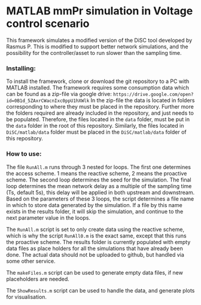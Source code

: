# MATLAB mmPr simulation in Voltage control scenario

This framework simulates a modified version of the DiSC tool developed by Rasmus P. This is modified to support better network simulations, and the possibility for the controller/asset to run slower than the sampling time.

### Installing:
To install the framework, clone or download the git repository to a PC with MATLAB installed. The framework requires some consumption data which can be found as a zip-file via google drive:
`https://drive.google.com/open?id=0B1d_5ZAxrCWacnIxc0ppU1hXWlk`
In the zip-file the data is located in folders corresponding to where they must be placed in the repository. Further more the folders required are already included in the repository, and just needs to be populated. Therefore, the files located in the `data` folder, must be put in the `data` folder in the root of this repository. Similarly, the files located in `DiSC/matlab/data` folder must be placed in the `DiSC/matlab/data` folder of this repository.

### How to use:
The file `RunAll.m` runs through 3 nested for loops. The first one determines the access scheme. 1 means the reactive scheme, 2 means the proactive scheme. The second loop determines the seed for the simulation. The final loop determines the mean network delay as a multiple of the sampling time (Ts, default 5s), this delay will be applied in both upstream and downstream. Based on the parameters of these 3 loops, the script determines a file name in which to store data generated by the simulation. If a file by this name exists in the results folder, it will skip the simulation, and continue to the next parameter value in the loops.

The `RunAll.m` script is set to only create data using the reactive scheme, which is why the script `RunAll0.m` is the exact same, except that this runs the proactive scheme. The results folder is currently populated with empty data files as place holders for all the simulations that have already been done. The actual data should not be uploaded to github, but handled via some other service.

The `makeFiles.m` script can be used to generate empty data files, if new placeholders are needed.

The `ShowResults.m` script can be used to handle the data, and generate plots for visualisation.
